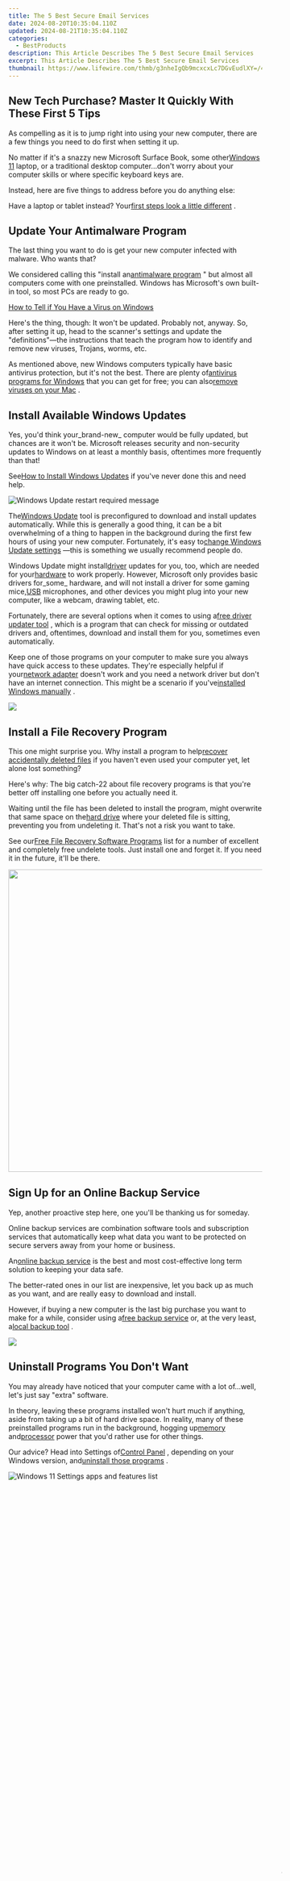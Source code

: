 ```yaml
---
title: The 5 Best Secure Email Services
date: 2024-08-20T10:35:04.110Z
updated: 2024-08-21T10:35:04.110Z
categories:
  - BestProducts
description: This Article Describes The 5 Best Secure Email Services
excerpt: This Article Describes The 5 Best Secure Email Services
thumbnail: https://www.lifewire.com/thmb/g3nheIgQb9mcxcxLc7DGvEudlXY=/400x300/filters:no_upscale():max_bytes(150000):strip_icc():format(webp)/GettyImages-953660514-5b1410543de42300371597a7.jpg
---
```


## New Tech Purchase? Master It Quickly With These First 5 Tips
 As compelling as it is to jump right into using your new computer, there are a few things you need to do first when setting it up.

 No matter if it's a snazzy new Microsoft Surface Book, some other[Windows 11](https://www.lifewire.com/windows-11-5188930) laptop, or a traditional desktop computer...don't worry about your computer skills or where specific keyboard keys are.

 Instead, here are five things to address before you do anything else:  

 Have a laptop or tablet instead? Your[first steps look a little different](https://www.lifewire.com/5-steps-to-set-up-new-laptops-and-tablets-4154474) .

## Update Your Antimalware Program

 The last thing you want to do is get your new computer infected with malware. Who wants that?

 We considered calling this "install an[antimalware program](https://www.lifewire.com/best-free-spyware-removal-4151293) " but almost all computers come with one preinstalled. Windows has Microsoft's own built-in tool, so most PCs are ready to go.

[How to Tell if You Have a Virus on Windows](https://www.lifewire.com/how-to-tell-if-your-computer-has-a-virus-4590200)

 Here's the thing, though: It won't be updated. Probably not, anyway. So, after setting it up, head to the scanner's settings and update the "definitions"—the instructions that teach the program how to identify and remove new viruses, Trojans, worms, etc.

 As mentioned above, new Windows computers typically have basic antivirus protection, but it's not the best. There are plenty of[antivirus programs for Windows](https://www.lifewire.com/best-free-antivirus-software-4151895) that you can get for free; you can also[remove viruses on your Mac](https://www.lifewire.com/remove-virus-mac-4427963) .

## Install Available Windows Updates

 Yes, you'd think your_brand-new_ computer would be fully updated, but chances are it won't be. Microsoft releases security and non-security updates to Windows on at least a monthly basis, oftentimes more frequently than that!

 See[How to Install Windows Updates](https://www.lifewire.com/how-to-check-for-install-windows-updates-2624596) if you've never done this and need help.

![Windows Update restart required message](https://www.lifewire.com/thmb/fgxMJF0Su1apMldBBFegonZpNkA=/1500x0/filters:no_upscale():max_bytes(150000):strip_icc():format(webp)/windows-update-restart-required-9135caaf9bc8435f996c9ff7c7731572.png)

 The[Windows Update](https://www.lifewire.com/what-is-windows-update-2624597) tool is preconfigured to download and install updates automatically. While this is generally a good thing, it can be a bit overwhelming of a thing to happen in the background during the first few hours of using your new computer. Fortunately, it's easy to[change Windows Update settings](https://www.lifewire.com/how-to-change-windows-update-settings-2625778) —this is something we usually recommend people do.

 Windows Update might install[driver](https://www.lifewire.com/what-is-a-device-driver-2625796) updates for you, too, which are needed for your[hardware](https://www.lifewire.com/computer-hardware-2625895) to work properly. However, Microsoft only provides basic drivers for_some_ hardware, and will not install a driver for some gaming mice,[USB](https://www.lifewire.com/universal-serial-bus-usb-2626039) microphones, and other devices you might plug into your new computer, like a webcam, drawing tablet, etc.

 Fortunately, there are several options when it comes to using a[free driver updater tool](https://www.lifewire.com/free-driver-updater-tools-2619206) , which is a program that can check for missing or outdated drivers and, oftentimes, download and install them for you, sometimes even automatically.

 Keep one of those programs on your computer to make sure you always have quick access to these updates. They're especially helpful if your[network adapter](https://www.lifewire.com/definition-of-adapter-817585) doesn't work and you need a network driver but don't have an internet connection. This might be a scenario if you've[installed Windows manually](https://www.lifewire.com/how-to-install-a-windows-operating-system-2624925) .

<!-- affiliate ads begin -->
<a href="https://store.movavi.com/affiliate.php?ACCOUNT=MOVAVI&AFFILIATE=108875&PATH=https%3A%2F%2Fwww.movavi.com%3FAFFILIATE%3D108875%26RESOURCE%3DMovavi%2BVideo%2BEditor%2Bbox"><img src="https://mcusercontent.com/0885a03ded3d480dca9287f12/images/6d3207fd-9f15-4c21-f0ad-59c68e6a7e2a.png" border="0"></a>
<!-- affiliate ads end -->
## Install a File Recovery Program

 This one might surprise you. Why install a program to help[recover accidentally deleted files](https://www.lifewire.com/how-to-recover-deleted-files-2622870) if you haven't even used your computer yet, let alone lost something?

 Here's why: The big catch-22 about file recovery programs is that you're better off installing one before you actually need it.

 Waiting until the file has been deleted to install the program, might overwrite that same space on the[hard drive](https://www.lifewire.com/what-is-a-hard-disk-drive-2618152) where your deleted file is sitting, preventing you from undeleting it. That's not a risk you want to take.

 See our[Free File Recovery Software Programs](https://www.lifewire.com/free-data-recovery-software-tools-2622893) list for a number of excellent and completely free undelete tools. Just install one and forget it. If you need it in the future, it'll be there.

<!-- affiliate ads begin -->
<a href="https://appsumo.8odi.net/c/5597632/2082532/7443" target="_top" id="2082532"><img src="//a.impactradius-go.com/display-ad/7443-2082532" border="0" alt="" width="1200" height="600"/></a><img height="0" width="0" src="https://appsumo.8odi.net/i/5597632/2082532/7443" style="position:absolute;visibility:hidden;" border="0" />
<!-- affiliate ads end -->
## Sign Up for an Online Backup Service

 Yep, another proactive step here, one you'll be thanking us for someday.

 Online backup services are combination software tools and subscription services that automatically keep what data you want to be protected on secure servers away from your home or business.

 An[online backup service](https://www.lifewire.com/free-cloud-storage-1356638) is the best and most cost-effective long term solution to keeping your data safe.

 The better-rated ones in our list are inexpensive, let you back up as much as you want, and are really easy to download and install.

 However, if buying a new computer is the last big purchase you want to make for a while, consider using a[free backup service](https://www.lifewire.com/free-backup-software-tools-2617964) or, at the very least, a[local backup tool](https://www.lifewire.com/free-backup-software-tools-2617964) .

<!-- affiliate ads begin -->
<a href="https://store.bitdefender.com/affiliate.php?ACCOUNT=BITLATIN&AFFILIATE=108875&PATH=http%3A%2F%2Fwww.bitdefender.com%2Fbusiness%3FAFFILIATE%3D108875%26RESOURCE%3D30%2525%2BOff%2Ball%2BGravityZone%2BProducts"><img src="https://www.bitdefender.com/content/dam/bitdefender/business/campaign/1200X628.png" border="0"></a>
<!-- affiliate ads end -->
## Uninstall Programs You Don't Want

 You may already have noticed that your computer came with a lot of...well, let's just say "extra" software.

 In theory, leaving these programs installed won't hurt much if anything, aside from taking up a bit of hard drive space. In reality, many of these preinstalled programs run in the background, hogging up[memory](https://www.lifewire.com/what-is-random-access-memory-ram-2618159) and[processor](https://www.lifewire.com/what-is-a-cpu-2618150) power that you'd rather use for other things.

 Our advice? Head into Settings of[Control Panel](https://www.lifewire.com/control-panel-2625841) , depending on your Windows version, and[uninstall those programs](https://www.lifewire.com/windows-uninstaller-to-remove-unused-programs-3506955) .

![Windows 11 Settings apps and features list](https://www.lifewire.com/thmb/s_ji3SnEjbustwmrjBqMKIZu9j0=/1500x0/filters:no_upscale():max_bytes(150000):strip_icc():format(webp)/windows-11-settings-apps-list-b2429c83382041d685e3964d889edc21.png)

<!-- affiliate ads begin -->
<span id="1793213">
					<video width="1080" height="1620" style="cursor:pointer"
           poster="//a.impactradius-go.com/display-clicktoplayimage/1793213.jpeg"
           onclick="if(!this.playClicked){this.play();this.setAttribute('controls',true);this.playClicked=true;}">
	   <source src="//a.impactradius-go.com/display-ad/19135-1793213">
	   <img src="//a.impactradius-go.com/display-clicktoplayimage/1793213.jpeg" style="border: none; height: 100%; width: 100%; object-fit: contain">
	</video>
	<div style="width:1080px;text-align:center"><a href="javascript:window.open(decodeURIComponent('https%3A%2F%2Ftinyland.pxf.io%2Fc%2F5597632%2F1793213%2F19135'), '_blank');void(0);">Click here</a></div>
</span>
<img height="0" width="0" src="https://imp.pxf.io/i/5597632/1793213/19135" style="position:absolute;visibility:hidden;" border="0" />
<!-- affiliate ads end -->
 An easier option, if you'd like, is to use a dedicated uninstaller program for just this purpose. They're called_uninstallers_ , and[we've reviewed a number of them](https://www.lifewire.com/free-uninstaller-programs-2625188) .  

[What Should I Upgrade on My PC?](https://www.lifewire.com/what-to-upgrade-on-pc-8423213)

 FAQ

* How do I transfer files to a new computer?  
 If you're replacing an older computer, the two easiest ways to move files between them are via backups or with an external drive. For example, you can restore a new Mac from a[Time Machine backup](https://www.lifewire.com/back-up-mac-to-external-hard-drive-with-time-machine-5069853) of the old one; PCs have the similar[File History feature](https://www.lifewire.com/create-full-backup-with-windows-11-5216922) . Alternatively, put files from your old computer to a hard drive, and then connect it to the new one and move them over.
* How do I move software licenses to a new computer?  
 Generally, you'll install the software on your new Mac or PC, and then sign in with your credentials. In some cases, like when your license can only be used on a certain number of devices, you'll need to remove the authorization from the old one before you can add the new one.

Was this page helpful?

Thanks for letting us know!

 Get the Latest Tech News Delivered Every Day

[Subscribe](https://www.lifewire.com/#)

Tell us why!

 Other  Not enough details  Hard to understand

 Submit

<ins class="adsbygoogle"
     style="display:block"
     data-ad-format="autorelaxed"
     data-ad-client="ca-pub-7571918770474297"
     data-ad-slot="1223367746"></ins>



<ins class="adsbygoogle"
     style="display:block"
     data-ad-client="ca-pub-7571918770474297"
     data-ad-slot="8358498916"
     data-ad-format="auto"
     data-full-width-responsive="true"></ins>


